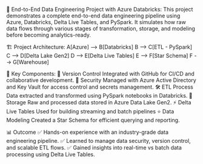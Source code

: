 🔷 End-to-End Data Engineering Project with Azure Databricks:
This project demonstrates a complete end-to-end data engineering pipeline using Azure, Databricks, Delta Live Tables, and PySpark. It simulates how raw data flows through various stages of transformation, storage, and modeling before becoming analytics-ready.

🏗️ Project Architecture:
A[Azure] --> B[Databricks]
B --> C[ETL - PySpark]
C --> D[Delta Lake Gen2]
D --> E[Delta Live Tables]
E --> F[Star Schema]
F --> G[Warehouse]

🚀 Key Components:
🔗 Version Control
Integrated with GitHub for CI/CD and collaborative development.
🔐 Security
Managed with Azure Active Directory and Key Vault for access control and secrets management.
🛠️ ETL Process
Data extracted and transformed using PySpark notebooks in Databricks.
💾 Storage
Raw and processed data stored in Azure Data Lake Gen2.
⚡ Delta Live Tables
Used for building streaming and batch pipelines
⭐ Data Modeling
Created a Star Schema for efficient querying and reporting.


📊 Outcome
✅ Hands-on experience with an industry-grade data engineering pipeline.
✅ Learned to manage data security, version control, and scalable ETL flows.
✅ Gained insights into real-time vs batch data processing using Delta Live Tables.


